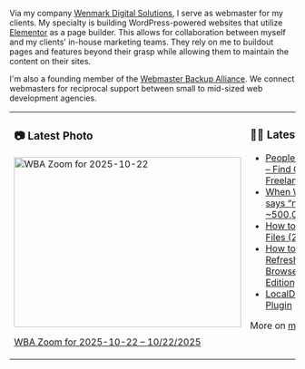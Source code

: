 Via my company [Wenmark Digital Solutions](https://wenmarkdigital.com), I serve as webmaster for my clients. My specialty is building WordPress-powered websites that utilize [Elementor](https://elementor.com/) as a page builder. This allows for collaboration between myself and my clients' in-house marketing teams. They rely on me to buildout pages and features beyond their grasp while allowing them to maintain the content on their sites.

I'm also a founding member of the [Webmaster Backup Alliance](https://webmasterbackupalliance.com/). We connect webmasters for reciprocal support between small to mid-sized web development agencies.

<table><tr><td valign="top" width="50%">

### 📷 Latest Photo
<!-- photo starts -->
<a href="https://photos.mwender.com/post/wba-zoom-for-2025-10-22/"><img src="https://photos.mwender.com/app/uploads/2025/10/wba-zoom_2025-10-22-800x600.jpg" alt="WBA Zoom for 2025-10-22" width="400" height="300" /></a>
<p><a href="https://photos.mwender.com/post/wba-zoom-for-2025-10-22/">WBA Zoom for 2025-10-22 – 10/22/2025</a></p>
<!-- photo ends -->

</td><td valign="top" width="50%">

### 👨‍💻 Latest Posts
<!-- blog starts -->
- [PeoplePerHour.com – Find Great Freelancers](https://mwender.com/peopleperhour-com-find-great-freelancers/)
- [When WordPress says “nope” to ~500,000 images](https://mwender.com/when-wordpress-says-nope-to-500000-images/)
- [How to Name Your Files (2025 Edition)](https://mwender.com/how-to-name-your-files-2025-edition/)
- [How to Hard-Refresh Your Browser (2025 Edition)](https://mwender.com/how-to-hard-refresh-your-browser-2025-edition/)
- [LocalDev Switcher Plugin](https://mwender.com/localdev-switcher-plugin/)
<!-- blog ends -->

More on [mwender.com](https://mwender.com).

</td></table>